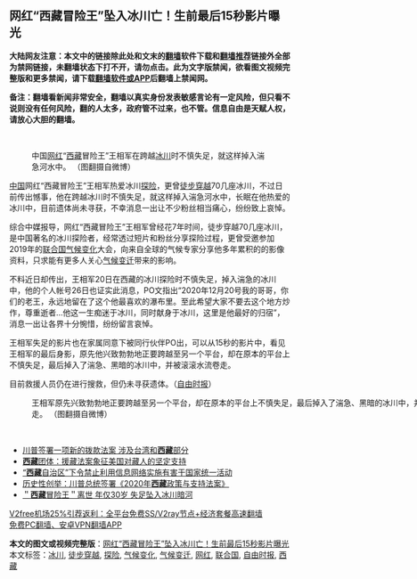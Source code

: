  <h2>网红“西藏冒险王”坠入冰川亡！生前最后15秒影片曝光</h2> <p class="notice"><b>大陆网友注意：本文中的链接除此处和文末的<a href="https://github.com/bannedbook/fanqiang" >翻墙</a>软件下载和<a href="https://github.com/killgcd/justmysocks/blob/master/README.md">翻墙推荐</a>链接外全部为禁网链接，未翻墙状态下打不开，请勿点击。此为文字版禁闻，欲看图文视频完整版和更多禁闻，请下载<a href="https://github.com/bannedbook/fanqiang">翻墙软件或APP</a>后翻墙上禁闻网。</p><p>备注：翻墙看新闻非常安全，翻墙以真实身份发表敏感言论有一定风险，但只看不说则没有任何风险，翻的人太多，政府管不过来，也不管。信息自由是天赋人权，请放心大胆的翻墙。</b></p>  <div class="entry"> <br /> <figure><figcaption class="wp-caption-text">中国<a href="https://www.bannedbook.org/bnews/tag/%e7%bd%91%e7%ba%a2/" class="st_tag internal_tag" rel="tag" title="标签 网红 下的日志">网红</a>“<a href="https://www.bannedbook.org/bnews/tag/%e8%a5%bf%e8%97%8f/" class="st_tag internal_tag" rel="tag" title="标签 西藏 下的日志">西藏</a>冒险王”王相军在跨越<a href="https://www.bannedbook.org/bnews/tag/%E5%86%B0%E5%B7%9D/" class="st_tag internal_tag" rel="tag" title="标签 冰川 下的日志">冰川</a>时不慎失足，就这样掉入湍急河水中。 （图翻摄自微博）</figcaption></figure> <p><span class='wp_keywordlink_affiliate'><a href="https://www.bannedbook.org/" title="中国" target="_blank">中国</a></span>网红“西藏冒险王”王相军热爱冰川<a href="https://www.bannedbook.org/bnews/tag/%E6%8E%A2%E9%99%A9/" class="st_tag internal_tag" rel="tag" title="标签 探险 下的日志">探险</a>，更曾<a href="https://www.bannedbook.org/bnews/tag/%E5%BE%92%E6%AD%A5%E7%A9%BF%E8%B6%8A/" class="st_tag internal_tag" rel="tag" title="标签 徒步穿越 下的日志">徒步穿越</a>70几座冰川，不过日前传出憾事，他在跨越冰川时不慎失足，就这样掉入湍急河水中，长眠在他热爱的冰川中，目前遗体尚未寻获，不幸消息一出让不少粉丝相当痛心，纷纷致上哀悼。</p> <p>综合中媒报导，网红“西藏冒险王”王相军曾经花7年时间，徒步穿越70几座冰川，是中国著名的冰川探险者，经常透过短片和粉丝分享探险过程，更曾受邀参加2019年的<a href="https://www.bannedbook.org/bnews/tag/%e8%81%94%e5%90%88%e5%9b%bd/" class="st_tag internal_tag" rel="tag" title="标签 联合国 下的日志">联合国</a><span class='wp_keywordlink'><a href="https://www.bannedbook.org/bnews/ssgc/20180904/993719.html" title="《魔鬼在统治着我们的世界(23)：环保主义(上)》" target="_blank">气候变化</a></span>大会，向来自全球的气候专家分享他多年累积的的影像资料，只求能有更多人关心<a href="https://www.bannedbook.org/bnews/tag/%E6%B0%94%E5%80%99%E5%8F%98%E8%BF%81/" class="st_tag internal_tag" rel="tag" title="标签 气候变迁 下的日志">气候变迁</a>带来的影响。</p>  <p>不料近日却传出，王相军20日在西藏的冰川探险时不慎失足，掉入湍急的冰川中，他的个人帐号26日也证实此消息，PO文指出“2020年12月20号我的哥哥，你们的老王，永远地留在了这个他最喜欢的瀑布里。至此希望大家不要去这个地方炒作，尊重逝者&#8230;他这一生痴迷于冰川，同时献身于冰川，这里是他最好的归宿”，消息一出让各界十分惋惜，纷纷留言哀悼。</p> <p>王相军失足的影片也在家属同意下被同行伙伴PO出，可以从15秒的影片中，看见王相军的最后身影，原先他兴致勃勃地正要跨越至另一个平台，却在原本的平台上不慎失足，最后掉入了湍急、黑暗的冰川中，并被滚滚水流卷走。</p>  <p>目前救援人员仍在进行搜救，但仍未寻获遗体。（<a href="https://www.bannedbook.org/bnews/tag/%e8%87%aa%e7%94%b1%e6%97%b6%e6%8a%a5/" class="st_tag internal_tag" rel="tag" title="标签 自由时报 下的日志">自由时报</a>）</p> <figure style="width: 800px" class="wp-caption alignnone"><figcaption class="wp-caption-text">王相军原先兴致勃勃地正要跨越至另一个平台，却在原本的平台上不慎失足，最后掉入了湍急、黑暗的冰川中，并被滚滚水流卷走。 （图翻摄自微博）</figcaption></figure> <p>&nbsp;</p>  <ul class='op-related-articles' title='相关阅读'> <li><a href='https://www.bannedbook.org/bnews/worldnews/20201229/1457302.html' target='_blank'>川普签署一项新的拨款法案 涉及台湾和<b>西藏</b>部分</a></li> <li><a href='https://www.bannedbook.org/bnews/renquan/xizang/20201229/1457248.html' target='_blank'><b>西藏</b>团体：援藏法案象征美国对藏人的坚定支持</a></li> <li><a href='https://www.bannedbook.org/bnews/renquan/xizang/20201229/1457247.html' target='_blank'>“<b>西藏</b>自治区”下令禁止利用信息网络实施有害于国家统一活动</a></li> <li><a href='https://www.bannedbook.org/bnews/renquan/xizang/20201228/1456541.html' target='_blank'>历史性创举：川普总统签署《2020年<b>西藏</b>政策与支持法案》</a></li> <li><a href='https://www.bannedbook.org/bnews/baitai/20201228/1456237.html' target='_blank'>＂<b>西藏</b>冒险王＂离世 年仅30岁 失足坠入冰川暗河</a></li> </ul> <p class="texttj"> <a href="https://github.com/bannedbook/fanqiang/wiki/V2ray%E6%9C%BA%E5%9C%BA" target="_blank">V2free机场25%引荐返利：全平台免费SS/V2ray节点+经济套餐高速翻墙</a><br/> <a href="https://github.com/bannedbook/fanqiang/wiki/%E7%A6%81%E9%97%BB%E7%BD%91%E5%AE%89%E5%8D%93%E7%BF%BB%E5%A2%99%E6%96%B0%E9%97%BBAPP" target="_blank">免费PC翻墙、安卓VPN翻墙APP</a></p><p></p><a name='sharetosocial'></a>       <div><b>本文的图文或视频完整版</b>：<a href='https://www.bannedbook.org/bnews/comments/20201229/1457329.html'>网红“西藏冒险王”坠入冰川亡！生前最后15秒影片曝光</a></div>  </div><!--END ENTRY--> <div class="postfooter"> <div>本文标签：<a href="https://www.bannedbook.org/bnews/tag/%E5%86%B0%E5%B7%9D/" rel="tag">冰川</a>, <a href="https://www.bannedbook.org/bnews/tag/%E5%BE%92%E6%AD%A5%E7%A9%BF%E8%B6%8A/" rel="tag">徒步穿越</a>, <a href="https://www.bannedbook.org/bnews/tag/%E6%8E%A2%E9%99%A9/" rel="tag">探险</a>, <a href="https://www.bannedbook.org/bnews/tag/%E6%B0%94%E5%80%99%E5%8F%98%E5%8C%96/" rel="tag">气候变化</a>, <a href="https://www.bannedbook.org/bnews/tag/%E6%B0%94%E5%80%99%E5%8F%98%E8%BF%81/" rel="tag">气候变迁</a>, <a href="https://www.bannedbook.org/bnews/tag/%e7%bd%91%e7%ba%a2/" rel="tag">网红</a>, <a href="https://www.bannedbook.org/bnews/tag/%e8%81%94%e5%90%88%e5%9b%bd/" rel="tag">联合国</a>, <a href="https://www.bannedbook.org/bnews/tag/%e8%87%aa%e7%94%b1%e6%97%b6%e6%8a%a5/" rel="tag">自由时报</a>, <a href="https://www.bannedbook.org/bnews/tag/%e8%a5%bf%e8%97%8f/" rel="tag">西藏</a></div>  </div><!--END POSTFOOTER--> 